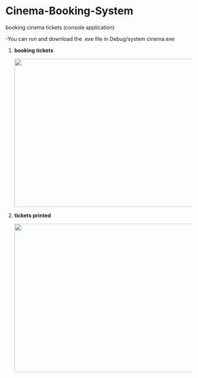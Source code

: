 # Cinema-Booking-System
booking cinema tickets (console application)

-You can run and download  the .exe file in Debug/system cinema.exe 

1) <strong> booking tickets  </strong> 


   <img src = "https://user-images.githubusercontent.com/94145850/162758159-5cca0ecd-fc91-4f05-97ef-e8de74246269.png" width="2000" height="400"/>

2) <strong> tickets printed </strong>


   <img src = "https://user-images.githubusercontent.com/94145850/162757611-90401090-3cfd-44c3-92a3-81ac0bfe8599.png" width="2000" height="400"/>
